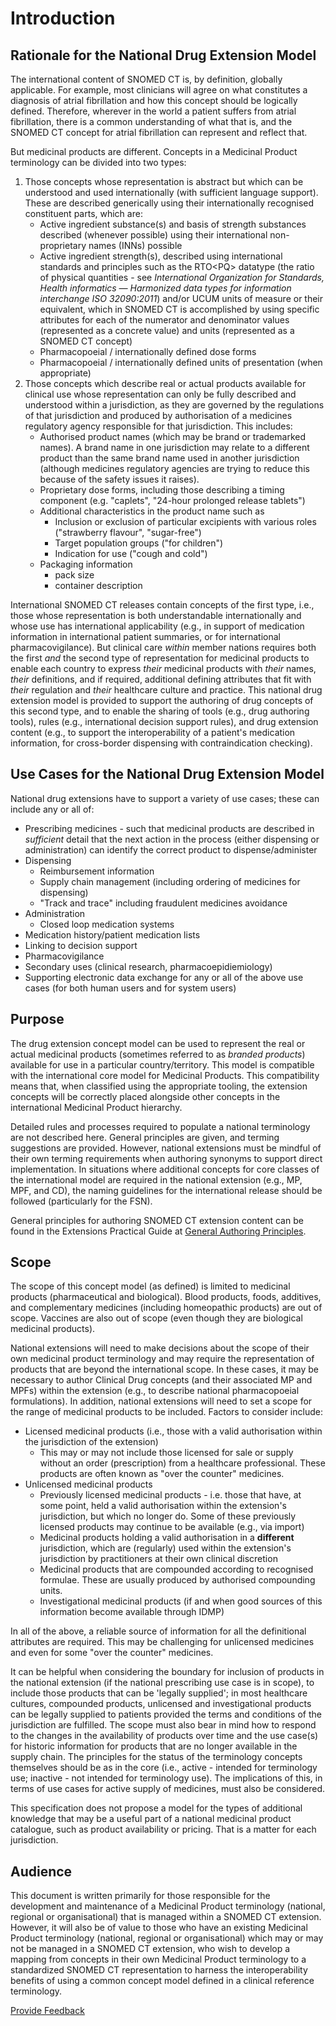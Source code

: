 # Introduction

## Rationale for the National Drug Extension Model <a href="#rationale-for-the-national-drug-extension-model" id="rationale-for-the-national-drug-extension-model"></a>

The international content of SNOMED CT is, by definition, globally applicable.  For example, most clinicians will agree on what constitutes a diagnosis of atrial fibrillation and how this concept should be logically defined.  Therefore, wherever in the world a patient suffers from atrial fibrillation, there is a common understanding of what that is, and the SNOMED CT concept for atrial fibrillation can represent and reflect that.

But medicinal products are different.  Concepts in a Medicinal Product terminology can be divided into two types:

1. Those concepts whose representation is abstract but which can be understood and used internationally (with sufficient language support). These are described generically using their internationally recognised constituent parts, which are: &#x20;
   * Active ingredient substance(s) and basis of strength substances described (whenever possible) using their international non-proprietary names (INNs) possible
   * Active ingredient strength(s), described using international standards and principles such as the RTO\<PQ> datatype (the ratio of physical quantities - see _International Organization for Standards, Health informatics — Harmonized data types for information interchange ISO 32090:2011_) and/or UCUM units of measure or their equivalent, which in SNOMED CT is accomplished by using specific attributes for each of the numerator and denominator values (represented as a concrete value) and units (represented as a SNOMED CT concept)
   * Pharmacopoeial / internationally defined dose forms
   * Pharmacopoeial / internationally defined units of presentation (when appropriate)
2. Those concepts which describe real or actual products available for clinical use whose representation can only be fully described and understood within a jurisdiction, as they are governed by the regulations of that jurisdiction and produced by authorisation of a medicines regulatory agency responsible for that jurisdiction. This includes:
   * Authorised product names (which may be brand or trademarked names). A brand name in one jurisdiction may relate to a different product than the same brand name used in another jurisdiction (although medicines regulatory agencies are trying to reduce this because of the safety issues it raises).
   * Proprietary dose forms, including those describing a timing component  (e.g. "caplets", "24-hour prolonged release tablets")
   * Additional characteristics in the product name such as
     * Inclusion or exclusion of particular excipients with various roles ("strawberry flavour", "sugar-free")
     * Target population groups ("for children")
     * Indication for use ("cough and cold")
   * Packaging information
     * pack size
     * container description

International SNOMED CT releases contain concepts of the first type, i.e., those whose representation is both understandable internationally and whose use has international applicability (e.g., in support of medication information in international patient summaries, or for international pharmacovigilance). But clinical care _within_ member nations requires both the first _and_ the second type of representation for medicinal products to enable each country to express _their_ medicinal products with _their_ names, _their_ definitions, and if required, additional defining attributes that fit with _their_ regulation and _their_ healthcare culture and practice. This national drug extension model is provided to support the authoring of drug concepts of this second type, and to enable the sharing of tools (e.g., drug authoring tools), rules (e.g., international decision support rules), and drug extension content (e.g., to support the interoperability of a patient's medication information, for cross-border dispensing with contraindication checking).

## Use Cases for the National Drug Extension Model <a href="#use-cases-for-the-national-drug-extension-model" id="use-cases-for-the-national-drug-extension-model"></a>

National drug extensions have to support a variety of use cases; these can include any or all of:

* Prescribing medicines - such that medicinal products are described in _sufficient_ detail that the next action in the process (either dispensing or administration) can identify the correct product to dispense/administer
* Dispensing
  * Reimbursement information
  * Supply chain management (including ordering of medicines for dispensing)
  * "Track and trace" including fraudulent medicines avoidance
* Administration
  * Closed loop medication systems
* Medication history/patient medication lists
* Linking to decision support
* Pharmacovigilance
* Secondary uses (clinical research, pharmacoepidiemiology)
* Supporting electronic data exchange for any or all of the above use cases (for both human users and for system users)

## Purpose <a href="#purpose" id="purpose"></a>

The drug extension concept model can be used to represent the real or actual medicinal products (sometimes referred to as _branded products_) available for use in a particular country/territory. This model is compatible with the international core model for Medicinal Products. This compatibility means that, when classified using the appropriate tooling, the extension concepts will be correctly placed alongside other concepts in the international Medicinal Product hierarchy.&#x20;

Detailed rules and processes required to populate a national terminology are not described here.  General principles are given, and terming suggestions are provided.  However, national extensions must be mindful of their own terming requirements when authoring synonyms to support direct implementation. In situations where additional concepts for core classes of the international model are required in the national extension (e.g., MP, MPF, and CD), the naming guidelines for the international release should be followed (particularly for the FSN).

General principles for authoring SNOMED CT extension content can be found in the Extensions Practical Guide at [General Authoring Principles](https://docs.snomed.org/snomed-ct-practical-guides/snomed-ct-extension-guide/5-key-steps/5.4-authoring/5.4.1-general-authoring-principles).

## Scope <a href="#scope" id="scope"></a>

The scope of this concept model (as defined) is limited to medicinal products (pharmaceutical and biological).  Blood products, foods, additives, and complementary medicines (including homeopathic products) are out of scope.  Vaccines are also out of scope (even though they are biological medicinal products).

National extensions will need to make decisions about the scope of their own medicinal product terminology and may require the representation of products that are beyond the international scope. In these cases, it may be necessary to author Clinical Drug concepts (and their associated MP and MPFs) within the extension (e.g., to describe national pharmacopoeial formulations).  In addition, national extensions will need to set a scope for the range of medicinal products to be included. Factors to consider include:

* Licensed medicinal products (i.e., those with a valid authorisation within the jurisdiction of the extension)
  * This may or may not include those licensed for sale or supply without an order (prescription) from a healthcare professional.  These products are often known as "over the counter" medicines.
* Unlicensed medicinal products
  * Previously licensed medicinal products - i.e. those that have, at some point, held a valid authorisation within the extension's jurisdiction, but which no longer do.  Some of these previously licensed products may continue to be available (e.g., via import)
  * Medicinal products holding a valid authorisation in a **different** jurisdiction, which are (regularly) used within the extension's jurisdiction by practitioners at their own clinical discretion
  * Medicinal products that are compounded according to recognised formulae. These are usually produced by authorised compounding units.
  * Investigational medicinal products (if and when good sources of this information become available through IDMP)

In all of the above, a reliable source of information for all the definitional attributes are required. This may be challenging for unlicensed medicines and even for some "over the counter" medicines.

It can be helpful when considering the boundary for inclusion of products in the national extension (if the national prescribing use case is in scope), to include those products that can be 'legally supplied'; in most healthcare cultures, compounded products, unlicensed and investigational products can be legally supplied to patients provided the terms and conditions of the jurisdiction are fulfilled.  The scope must also bear in mind how to respond to the changes in the availability of products over time and the use case(s) for historic information for products that are no longer available in the supply chain.  The principles for the status of the terminology concepts themselves should be as in the core (i.e., active - intended for terminology use; inactive - not intended for terminology use). The implications of this, in terms of use cases for active supply of medicines, must also be considered.

This specification does not propose a model for the types of additional knowledge that may be a useful part of a national medicinal product catalogue, such as product availability or pricing. That is a matter for each jurisdiction.&#x20;

## Audience <a href="#audience" id="audience"></a>

This document is written primarily for those responsible for the development and maintenance of a Medicinal Product terminology (national, regional or organisational) that is managed within a SNOMED CT extension.  However, it will also be of value to those who have an existing Medicinal Product terminology (national, regional or organisational) which may or may not be managed in a SNOMED CT extension, who wish to develop a mapping from concepts in their own Medicinal Product terminology to a standardized SNOMED CT representation to harness the interoperability benefits of using a common concept model defined in a clinical reference terminology.






<a href="https://docs.google.com/forms/d/e/1FAIpQLScTmbZIf0UEQwYDkY27EEWBkaiYkHSbR0_9DmFrMLXoQLyL7Q/viewform?usp=pp_url&entry.1767247133=SCT+Editorial+Guide&entry.670899847=Introduction" class="button primary">Provide Feedback</a>
